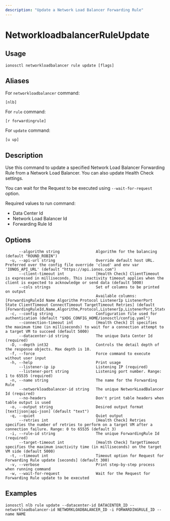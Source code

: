 ```yaml
---
description: "Update a Network Load Balancer Forwarding Rule"
---
```


# NetworkloadbalancerRuleUpdate

## Usage

```text
ionosctl networkloadbalancer rule update [flags]
```

## Aliases

For `networkloadbalancer` command:

```text
[nlb]
```

For `rule` command:

```text
[r forwardingrule]
```

For `update` command:

```text
[u up]
```

## Description

Use this command to update a specified Network Load Balancer Forwarding Rule from a Network Load Balancer. You can also update Health Check settings.

You can wait for the Request to be executed using `--wait-for-request` option.

Required values to run command:

* Data Center Id
* Network Load Balancer Id
* Forwarding Rule Id

## Options

```text
      --algorithm string                Algorithm for the balancing (default "ROUND_ROBIN")
  -u, --api-url string                  Override default host URL. Preferred over the config file override 'cloud' and env var 'IONOS_API_URL' (default "https://api.ionos.com")
      --client-timeout int              [Health Check] ClientTimeout is expressed in milliseconds. This inactivity timeout applies when the client is expected to acknowledge or send data (default 5000)
      --cols strings                    Set of columns to be printed on output 
                                        Available columns: [ForwardingRuleId Name Algorithm Protocol ListenerIp ListenerPort State ClientTimeout ConnectTimeout TargetTimeout Retries] (default [ForwardingRuleId,Name,Algorithm,Protocol,ListenerIp,ListenerPort,State])
  -c, --config string                   Configuration file used for authentication (default "$XDG_CONFIG_HOME/ionosctl/config.yaml")
      --connection-timeout int          [Health Check] It specifies the maximum time (in milliseconds) to wait for a connection attempt to a target VM to succeed (default 5000)
      --datacenter-id string            The unique Data Center Id (required)
  -D, --depth int32                     Controls the detail depth of the response objects. Max depth is 10.
  -f, --force                           Force command to execute without user input
  -h, --help                            Print usage
      --listener-ip ip                  Listening IP (required)
      --listener-port string            Listening port number. Range: 1 to 65535 (required)
  -n, --name string                     The name for the Forwarding Rule
      --networkloadbalancer-id string   The unique NetworkLoadBalancer Id (required)
      --no-headers                      Don't print table headers when table output is used
  -o, --output string                   Desired output format [text|json|api-json] (default "text")
  -q, --quiet                           Quiet output
      --retries int                     [Health Check] Retries specifies the number of retries to perform on a target VM after a connection failure. Range: 0 to 65535 (default 3)
  -i, --rule-id string                  The unique ForwardingRule Id (required)
      --target-timeout int              [Health Check] TargetTimeout specifies the maximum inactivity time (in milliseconds) on the target VM side (default 5000)
  -t, --timeout int                     Timeout option for Request for Forwarding Rule update [seconds] (default 300)
  -v, --verbose                         Print step-by-step process when running command
  -w, --wait-for-request                Wait for the Request for Forwarding Rule update to be executed
```

## Examples

```text
ionosctl nlb rule update --datacenter-id DATACENTER_ID --networkloadbalancer-id NETWORKLOADBALANCER_ID -i FORWARDINGRULE_ID --name NAME
```

